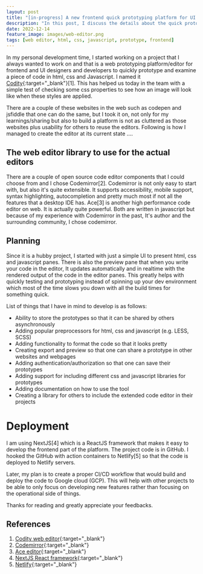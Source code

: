 ```yaml
---
layout: post
title: "[in-progress] A new frontend quick prototyping platform for UI and web development"
description: "In this post, I discuss the details about the quick prototyping tool that I'm building"
date: 2022-12-14
feature_image: images/web-editor.png
tags: [web editor, html, css, javascript, prototype, frontend]
---
```


In my personal development time, I started working on a project that I always wanted to work on and that is a web prototyping platform/editor for frontend and UI designers and 
developers to quickly prototype and examine a piece of code in html, css and Javascript. I named it [Codity](https://ramisich.github.io/web-editor){:target="_blank"}[1]. This has helped us today in the team with a simple test of checking some css properties 
to see how an image will look like when these styles are applied. 

There are a couple of these websites in the web such as codepen and jsfiddle that one
can do the same, but I took it on, not only for my learnings/sharing but also to build a platform is not as cluttered as those websites plus usability for others to reuse the editors. Following is how I 
managed to create the editor at its current state ....
<!--more-->


## The web editor library to use for the actual editors
There are a couple of open source code editor components that I could choose from and I chose Codemirror[2]. Codemirror is not only easy to start with, but also it's quite extensible.
It supports accessibility, mobile support, syntax highlighting, autocompletion and pretty much most if not all the features that a desktop IDE has.
Ace[3] is another high performance code editor on web. It is actually quite powerful. Both are written in javascript but because of my experience with Codemirror in the past, It's author 
and the surrounding community, I chose codemirror.

## Planning
Since it is a hubby project, I started with just a simple UI to present html, css and javascript panes. There is also the preview pane that when you write your code in the editor, 
It updates automatically and in realtime with the rendered output of the code in the editor panes. This greatly helps with quickly testing and prototyping instead of spinning up your 
dev environment which most of the time slows you down with all the build times for something quick.

List of things that I have in mind to develop is as follows:
* Ability to store the prototypes so that it can be shared by others asynchronously
* Adding popular preprocessors for html, css and javascript (e.g. LESS, SCSS)
* Adding functionality to format the code so that it looks pretty
* Creating export and preview so that one can share a prototype in other websites and webpages
* Adding authentication/authorization so that one can save their prototypes
* Adding support for including different css and javascript libraries for prototypes
* Adding documentation on how to use the tool
* Creating a library for others to include the extended code editor in their projects

# Deployment
I am using NextJS[4] which is a ReactJS framework that makes it easy to develop the frontend part of the platform. The project code is in GitHub. I hooked the GitHub with action containers to Netlify[5] so 
that the code is deployed to Netlify servers. 

Later, my plan is to create a proper CI/CD workflow that would build and deploy the code to Google cloud (GCP). This will help with other projects to be able to only focus on 
developing new features rather than focusing on the operational side of things.

Thanks for reading and greatly appreciate your feedbacks.

## References
1. [Codity web editor](https://ramisich.github.io/web-editor){:target="_blank"}
2. [Codemirror](https://codemirror.net/){:target="_blank"}
3. [Ace editor](https://ace.c9.io/){:target="_blank"}
4. [NextJS React framework](https://nextjs.org/){:target="_blank"}
5. [Netlify](https://www.netlify.com/){:target="_blank"}

